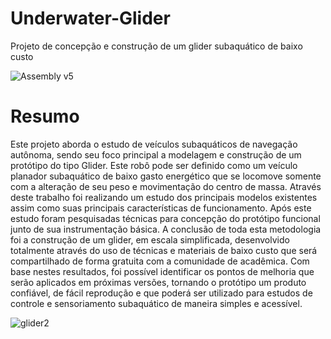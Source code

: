 # Underwater-Glider
Projeto de concepção e construção de um glider subaquático de baixo custo

![Assembly v5](https://user-images.githubusercontent.com/13524043/56086853-91913100-5e35-11e9-93f7-2da38808f061.png)


# Resumo

Este projeto aborda o estudo de veículos subaquáticos de navegação autônoma, sendo seu foco principal a modelagem e construção de um protótipo do tipo Glider. Este robô pode ser definido como um veículo planador subaquático de baixo gasto energético que se locomove somente com a alteração de  seu peso e movimentação do centro de massa. Através deste trabalho foi realizando um estudo dos principais modelos existentes assim como suas principais características de funcionamento. Após este estudo foram pesquisadas técnicas para concepção do protótipo funcional junto de sua instrumentação básica. A conclusão de toda esta metodologia foi a construção de um glider, em escala simplificada, desenvolvido totalmente através do uso de técnicas e materiais de baixo custo que será compartilhado de forma gratuita com a comunidade de acadêmica. Com base nestes resultados, foi possível identificar os pontos de melhoria que serão aplicados em próximas versões, tornando o protótipo um produto confiável, de fácil reprodução e que poderá ser utilizado para estudos de controle e sensoriamento subaquático de maneira simples e acessível. 

![glider2](https://user-images.githubusercontent.com/13524043/56086883-5a6f4f80-5e36-11e9-87db-8c491d3aa8ff.jpg)
